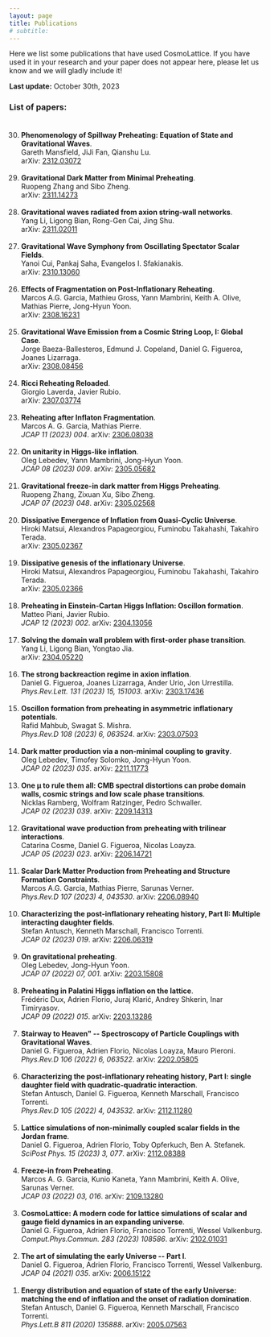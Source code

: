 ```yaml
---
layout: page
title: Publications
# subtitle:
---
```


Here we list some publications that have used CosmoLattice.
If you have used it in your research and your paper does not
appear here, please let us know and we will gladly include it!

**Last update:** October 30th, 2023

### List of papers:<br><br> 

<ol>
<li value="30">
<b>Phenomenology of Spillway Preheating: Equation of State and Gravitational Waves</b>.<br>
   Gareth Mansfield, JiJi Fan, Qianshu Lu. <br>
   arXiv: <a href="https://arxiv.org/abs/2312.03072" target="_blank" rel="noopener noreferrer">2312.03072</a><br><br>

<li value="29">
<b>Gravitational Dark Matter from Minimal Preheating</b>.<br>
   Ruopeng Zhang and Sibo Zheng. <br>
   arXiv: <a href="https://arxiv.org/abs/2311.14273" target="_blank" rel="noopener noreferrer">2311.14273</a><br><br>

<li value="28">
<b>Gravitational waves radiated from axion string-wall networks</b>.<br>
   Yang Li, Ligong Bian, Rong-Gen Cai, Jing Shu. <br>
   arXiv: <a href="https://arxiv.org/abs/2311.02011" target="_blank" rel="noopener noreferrer">2311.02011</a><br><br>

<li value="27">
<b>Gravitational Wave Symphony from Oscillating Spectator Scalar Fields</b>.<br>
   Yanoi Cui, Pankaj Saha, Evangelos I. Sfakianakis. <br>
   arXiv: <a href="https://arxiv.org/abs/2310.13060" target="_blank" rel="noopener noreferrer">2310.13060</a><br><br>

<li value="26">
<b>Effects of Fragmentation on Post-Inflationary Reheating</b>.<br>
   Marcos A.G. Garcia, Mathieu Gross, Yann Mambrini, Keith A. Olive, Mathias Pierre, Jong-Hyun Yoon. <br>
   arXiv: <a href="https://arxiv.org/abs/2308.16231" target="_blank" rel="noopener noreferrer">2308.16231</a><br><br>
   
<li value="25">
<b>Gravitational Wave Emission from a Cosmic String Loop, I: Global Case</b>.<br>
   Jorge Baeza-Ballesteros, Edmund J. Copeland, Daniel G. Figueroa, Joanes Lizarraga. <br>
   arXiv: <a href="https://arxiv.org/abs/2308.08456" target="_blank" rel="noopener noreferrer">2308.08456</a><br><br>

<li value="24">
<b>Ricci Reheating Reloaded</b>.<br>
   Giorgio Laverda, Javier Rubio. <br>
   arXiv: <a href="https://arxiv.org/abs/2307.03774" target="_blank" rel="noopener noreferrer">2307.03774</a><br><br>

<li value="23">
<b>Reheating after Inflaton Fragmentation</b>.<br>
   Marcos A. G. Garcia, Mathias Pierre. <br>
   <i>JCAP 11 (2023) 004</i>. arXiv: <a href="https://arxiv.org/abs/2306.08038" target="_blank" rel="noopener noreferrer">2306.08038</a><br><br>

<li value="22">
<b>On unitarity in Higgs-like inflation</b>.<br>
   Oleg Lebedev, Yann Mambrini, Jong-Hyun Yoon. <br>
   <i>JCAP 08 (2023) 009</i>. arXiv: <a href="https://arxiv.org/abs/2305.05682" target="_blank" rel="noopener noreferrer">2305.05682</a><br><br>

<li value="21">
<b>Gravitational freeze-in dark matter from Higgs Preheating</b>.<br>
   Ruopeng Zhang, Zixuan Xu, Sibo Zheng. <br>
   <i>JCAP 07 (2023) 048</i>. arXiv: <a href="https://arxiv.org/abs/2305.02568" target="_blank" rel="noopener noreferrer">2305.02568</a><br><br>

<li value="20">
<b>Dissipative Emergence of Inflation from Quasi-Cyclic Universe</b>.<br>
   Hiroki Matsui, Alexandros Papageorgiou, Fuminobu Takahashi, Takahiro Terada. <br>
   arXiv: <a href="https://arxiv.org/abs/2305.02367" target="_blank" rel="noopener noreferrer">2305.02367</a><br><br>

<li value="19">
<b>Dissipative genesis of the inflationary Universe</b>.<br>
   Hiroki Matsui, Alexandros Papageorgiou, Fuminobu Takahashi, Takahiro Terada. <br>
   arXiv: <a href="https://arxiv.org/abs/2305.02366" target="_blank" rel="noopener noreferrer">2305.02366</a><br><br>

<li value="18">
<b>Preheating in Einstein-Cartan Higgs Inflation: Oscillon formation</b>.<br>
   Matteo Piani, Javier Rubio. <br>
   <i>JCAP 12 (2023) 002</i>. arXiv: <a href="https://arxiv.org/abs/2304.13056" target="_blank" rel="noopener noreferrer">2304.13056</a><br><br>

<li value="17">
<b>Solving the domain wall problem with first-order phase transition</b>.<br>
   Yang Li, Ligong Bian, Yongtao Jia. <br>
   arXiv: <a href="https://arxiv.org/abs/2304.05220" target="_blank" rel="noopener noreferrer">2304.05220</a><br><br>

<li value="16">
<b>The strong backreaction regime in axion inflation</b>.<br>
   Daniel G. Figueroa, Joanes Lizarraga, Ander Urio, Jon Urrestilla. <br>
   <i>Phys.Rev.Lett. 131 (2023) 15, 151003</i>. arXiv: <a href="https://arxiv.org/abs/2303.17436" target="_blank" rel="noopener noreferrer">2303.17436</a><br><br>

<li value="15">
<b>Oscillon formation from preheating in asymmetric inflationary potentials</b>.<br>
   Rafid Mahbub, Swagat S. Mishra. <br>
   <i>Phys.Rev.D 108 (2023) 6, 063524</i>. arXiv: <a href="https://arxiv.org/abs/2303.07503" target="_blank" rel="noopener noreferrer">2303.07503</a><br><br>

<li value="14">
<b>Dark matter production via a non-minimal coupling to gravity</b>.<br>
   Oleg Lebedev, Timofey Solomko, Jong-Hyun Yoon. <br>
  <i>JCAP 02 (2023) 035</i>. arXiv: <a href="https://arxiv.org/abs/2211.11773" target="_blank" rel="noopener noreferrer">2211.11773</a><br><br>

<li value="13">
<b>One μ to rule them all: CMB spectral distortions can probe domain walls, cosmic strings and low scale phase transitions</b>.<br>
   Nicklas Ramberg, Wolfram Ratzinger, Pedro Schwaller. <br>
  <i>JCAP 02 (2023) 039</i>. arXiv: <a href="https://arxiv.org/abs/2209.14313" target="_blank" rel="noopener noreferrer">2209.14313</a><br><br>

<li value="12">
<b>Gravitational wave production from preheating with trilinear interactions</b>.<br>
  Catarina Cosme, Daniel G. Figueroa, Nicolas Loayza. <br>
  <i>JCAP 05 (2023) 023</i>. arXiv: <a href="https://arxiv.org/abs/2206.14721" target="_blank" rel="noopener noreferrer">2206.14721</a><br><br>

<li value="11">
<b>Scalar Dark Matter Production from Preheating and Structure Formation Constraints</b>.<br>
  Marcos A.G. Garcia, Mathias Pierre, Sarunas Verner. <br>
  <i>Phys.Rev.D 107 (2023) 4, 043530</i>. arXiv: <a href="https://arxiv.org/abs/2206.08940" target="_blank" rel="noopener noreferrer">2206.08940</a><br><br>

<li value="10">
<b>Characterizing the post-inflationary reheating history, Part II: Multiple interacting daughter fields</b>.<br>
  Stefan Antusch, Kenneth Marschall, Francisco Torrenti. <br>
  <i>JCAP 02 (2023) 019</i>. arXiv: <a href="https://arxiv.org/abs/2206.06319" target="_blank" rel="noopener noreferrer">2206.06319</a><br><br>

<li value="9">
<b>On gravitational preheating</b>.<br>
  Oleg Lebedev, Jong-Hyun Yoon. <br>
  <i>JCAP 07 (2022) 07, 001</i>. arXiv: <a href="https://arxiv.org/abs/2203.15808" target="_blank" rel="noopener noreferrer">2203.15808</a><br><br>

<li value="8">
<b>Preheating in Palatini Higgs inflation on the lattice</b>.<br>
  Frédéric Dux, Adrien Florio, Juraj Klarić, Andrey Shkerin, Inar Timiryasov. <br>
  <i>JCAP 09 (2022) 015</i>. arXiv: <a href="https://arxiv.org/abs/2203.13286" target="_blank" rel="noopener noreferrer">2203.13286</a><br><br>

<li value="7">
<b>Stairway to Heaven" -- Spectroscopy of Particle Couplings with Gravitational Waves</b>.<br>
  Daniel G. Figueroa, Adrien Florio, Nicolas Loayza, Mauro Pieroni. <br>
  <i>Phys.Rev.D 106 (2022) 6, 063522</i>. arXiv: <a href="https://arxiv.org/abs/2202.05805" target="_blank" rel="noopener noreferrer">2202.05805</a><br><br>

<li value="6">
<b>Characterizing the post-inflationary reheating history, Part I: single daughter field with quadratic-quadratic interaction</b>.<br>
  Stefan Antusch, Daniel G. Figueroa, Kenneth Marschall, Francisco Torrenti. <br>
  <i>Phys.Rev.D 105 (2022) 4, 043532</i>. arXiv: <a href="https://arxiv.org/abs/2112.11280" target="_blank" rel="noopener noreferrer">2112.11280</a><br><br>

<li value="5">
<b>Lattice simulations of non-minimally coupled scalar fields in the Jordan frame</b>.<br>
  Daniel G. Figueroa, Adrien Florio, Toby Opferkuch, Ben A. Stefanek. <br>
  <i>SciPost Phys. 15 (2023) 3, 077</i>. arXiv: <a href="https://arxiv.org/abs/2112.08388" target="_blank" rel="noopener noreferrer">2112.08388</a><br><br>

<li value="4">
<b>Freeze-in from Preheating</b>.<br>
  Marcos A. G. Garcia, Kunio Kaneta, Yann Mambrini, Keith A. Olive, Sarunas Verner. <br>
  <i>JCAP 03 (2022) 03, 016</i>. arXiv: <a href="https://arxiv.org/abs/2109.13280" target="_blank" rel="noopener noreferrer">2109.13280</a><br><br>

<li value="3">
<b>CosmoLattice: A modern code for lattice simulations of scalar and gauge field dynamics in an expanding universe</b>.<br>
  Daniel G. Figueroa, Adrien Florio, Francisco Torrenti, Wessel Valkenburg. <br>
  <i>Comput.Phys.Commun. 283 (2023) 108586</i>. arXiv: <a href="https://arxiv.org/abs/2102.01031" target="_blank" rel="noopener noreferrer">2102.01031</a><br><br>

<li value="2">
<b>The art of simulating the early Universe -- Part I</b>.<br>
  Daniel G. Figueroa, Adrien Florio, Francisco Torrenti, Wessel Valkenburg. <br>
  <i>JCAP 04 (2021) 035</i>. arXiv: <a href="https://arxiv.org/abs/2006.15122" target="_blank" rel="noopener noreferrer">2006.15122</a><br><br>

<li value="1">
<b>Energy distribution and equation of state of the early Universe: matching the end of inflation and the onset of radiation domination</b>.<br>
  Stefan Antusch, Daniel G. Figueroa, Kenneth Marschall, Francisco Torrenti. <br>
  <i>Phys.Lett.B 811 (2020) 135888</i>. arXiv: <a href="https://arxiv.org/abs/2005.07563" target="_blank" rel="noopener noreferrer">2005.07563</a><br><br>



